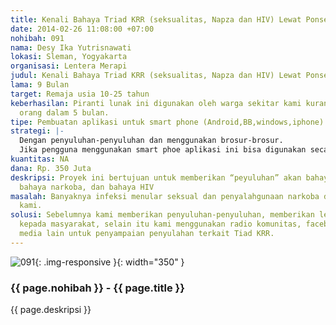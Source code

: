 ```yaml
---
title: Kenali Bahaya Triad KRR (seksualitas, Napza dan HIV) Lewat Ponselmu
date: 2014-02-26 11:08:00 +07:00
nohibah: 091
nama: Desy Ika Yutrisnawati
lokasi: Sleman, Yogyakarta
organisasi: Lentera Merapi
judul: Kenali Bahaya Triad KRR (seksualitas, Napza dan HIV) Lewat Ponselmu
lama: 9 Bulan
target: Remaja usia 10-25 tahun
keberhasilan: Piranti lunak ini digunakan oleh warga sekitar kami kurang lebih 1000
  orang dalam 5 bulan.
tipe: Pembuatan aplikasi untuk smart phone (Android,BB,windows,iphone)
strategi: |-
  Dengan penyuluhan-penyuluhan dan menggunakan brosur-brosur.
  Jika pengguna menggunakan smart phoe aplikasi ini bisa digunakan secara opimal.
kuantitas: NA
dana: Rp. 350 Juta
deskripsi: Proyek ini bertujuan untuk memberikan “peyuluhan” akan bahaya seks bebas,
  bahaya narkoba, dan bahaya HIV
masalah: Banyaknya infeksi menular seksual dan penyalahgunaan narkoba di sekitar lingkungan
  kami.
solusi: Sebelumnya kami memberikan penyuluhan-penyuluhan, memberikan leaflet, brosur-brosur
  kepada masyarakat, selain itu kami menggunakan radio komunitas, facebook, dan sosial
  media lain untuk penyampaian penyulahan terkait Tiad KRR.
---
```


![091](/static/img/hibahcms/091.png){: .img-responsive }{: width="350" }

### {{ page.nohibah }} - {{ page.title }}

{{ page.deskripsi }}
